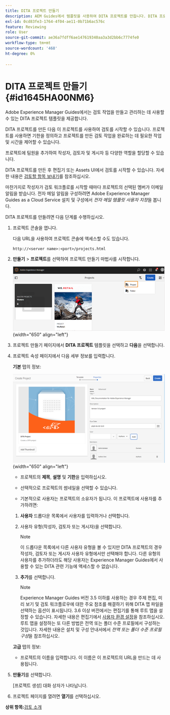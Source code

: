 ```yaml
---
title: DITA 프로젝트 만들기
description: AEM Guides에서 템플릿을 사용하여 DITA 프로젝트를 만듭니다. DITA 프로젝트를 사용하여 검토를 시작하는 방법에 대해 알아봅니다.
exl-id: 0cd83fe3-1764-4f04-ae11-0b71b6ac576c
feature: Reviewing
role: User
source-git-commit: ae36a7fdff6ae147619340aa3a3d2bb6c7774fe0
workflow-type: tm+mt
source-wordcount: '468'
ht-degree: 0%

---
```


# DITA 프로젝트 만들기 {#id1645HA00NM6}

Adobe Experience Manager Guides에서는 검토 작업을 만들고 관리하는 데 사용할 수 있는 DITA 프로젝트 템플릿을 제공합니다.

DITA 프로젝트를 만든 다음 이 프로젝트를 사용하여 검토를 시작할 수 있습니다. 프로젝트를 사용하면 기한을 정의하고 프로젝트를 만든 검토 작업을 완료하는 데 필요한 작업 및 시간을 제어할 수 있습니다.

프로젝트에 팀원을 추가하여 작성자, 검토자 및 게시자 등 다양한 역할을 할당할 수 있습니다.

DITA 프로젝트를 만든 후 편집기 또는 Assets UI에서 검토를 시작할 수 있습니다. 자세한 내용은 [검토할 항목 보내기](review-send-topics-for-review.md#)를 참조하십시오.

마찬가지로 작성자가 검토 워크플로를 시작할 때마다 프로젝트의 선택된 멤버가 이메일 알림을 받습니다. 전자 메일 알림을 구성하려면 Adobe Experience Manager Guides as a Cloud Service 설치 및 구성에서 *전자 메일 템플릿 사용자 지정*&#x200B;을 봅니다.

DITA 프로젝트를 만들려면 다음 단계를 수행하십시오.

1. 프로젝트 콘솔을 엽니다.

   다음 URL을 사용하여 프로젝트 콘솔에 액세스할 수도 있습니다.

   ```http
   http://<server name>:<port>/projects.html
   ```

1. **만들기** \> **프로젝트**&#x200B;를 선택하여 프로젝트 만들기 마법사를 시작합니다.

   ![](images/project-console-63.png){width="650" align="left"}

1. 프로젝트 만들기 페이지에서 **DITA 프로젝트** 템플릿을 선택하고 **다음**&#x200B;을 선택합니다.

1. 프로젝트 속성 페이지에서 다음 세부 정보를 입력합니다.

   **기본** 탭의 정보:

   ![](images/create-project.png){width="650" align="left"}

   - 프로젝트의 **제목**, **설명** 및 **기한**&#x200B;을 입력하십시오.

   - 선택적으로 프로젝트의 썸네일을 선택할 수 있습니다.

   - 기본적으로 사용자는 프로젝트의 소유자가 됩니다. 이 프로젝트에 사용자를 추가하려면:

   1. **사용자** 드롭다운 목록에서 사용자를 입력하거나 선택합니다.

   1. 사용자 유형(작성자, 검토자 또는 게시자)을 선택합니다.

      >[!NOTE]
      >
      >이 드롭다운 목록에서 다른 사용자 유형을 볼 수 있지만 DITA 프로젝트의 경우 작성자, 검토자 또는 게시자 사용자 유형에서만 선택해야 합니다. 다른 유형의 사용자를 추가하더라도 해당 사용자는 Experience Manager Guides에서 사용할 수 있는 DITA 관련 기능에 액세스할 수 없습니다.

   1. **추가**&#x200B;를 선택합니다.

      >[!NOTE]
      >
      >Experience Manager Guides 버전 3.5 이하를 사용하는 경우 주제 편집, 미리 보기 및 검토 워크플로우에 대한 주요 참조를 해결하기 위해 DITA 맵 파일을 선택하는 옵션이 표시됩니다. 3.6 이상 버전에서는 편집기를 통해 루트 맵을 설정할 수 있습니다. 자세한 내용은 편집기에서 [사용자 환경 설정](web-editor-features.md#id2087G0P40SB)을 참조하십시오. 루트 맵을 설정하는 또 다른 방법은 전역 또는 폴더 수준 프로필에서 구성하는 것입니다. 자세한 내용은 설치 및 구성 안내서에서 *전역 또는 폴더 수준 프로필 구성*&#x200B;을 참조하십시오.

   **고급** 탭의 정보:

   - 프로젝트의 이름을 입력합니다. 이 이름은 이 프로젝트의 URL을 만드는 데 사용됩니다.

1. **만들기**&#x200B;를 선택합니다.

   [프로젝트 생성] 대화 상자가 나타납니다.

1. 프로젝트 페이지를 열려면 **열기**&#x200B;를 선택하십시오.


**상위 항목:**[&#x200B;검토 소개](review.md)
